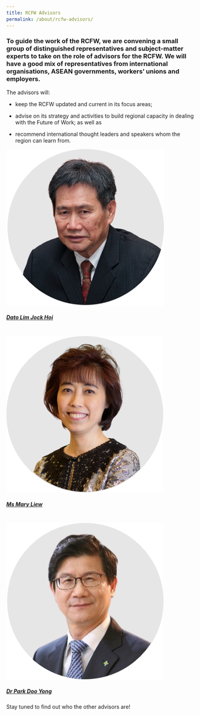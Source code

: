 ```yaml
---
title: RCFW Advisors
permalink: /about/rcfw-advisors/
---
```

### To guide the work of the RCFW, we are convening a small group of distinguished representatives and subject-matter experts to take on the role of advisors for the RCFW. We will have a good mix of representatives from international organisations, ASEAN governments, workers’ unions and employers.

The advisors will:

- keep the RCFW updated and current in its focus areas;

- advise on its strategy and activities to build regional capacity in dealing with the Future of Work; as well as

- recommend international thought leaders and speakers whom the region can learn from.

<div>
	<div class="row is-multiline">
		<div class="col one-third-desktop is-one-third-tablet padding--bottom--lg">
			<a href="https://asean.org/asean/asean-secretariat/secretary-general-of-asean/" class="project-link">
				<img src="/images/rcfw-advisors/dato-lim-jock-hoi-final.png" class="project-image">
			<div class="project-card">
				<div class="project-title margin--bottom--xs">
					<h5><b>Dato Lim Jock Hoi </b></h5>
				</div>
			</div>
			</a>
		</div>
		<br>
		<div class="col one-third-desktop is-one-third-tablet padding--bottom--lg">
			<a href="/rcfw-advisors/CV-of-President-Mary-Liew-as-of-Sept-2020.pdf" class="project-link">
				<img src="/images/rcfw-advisors/mary-liew-final.png" class="project-image">
			<div class="project-card">
				<div class="project-title margin--bottom--xs">
					<h5><b>Ms Mary Liew</b></h5>
				</div>
			</div>
			</a>
                </div>
		<br>
		<div class="col one-third-desktop is-one-third-tablet padding--bottom--lg">
			<a href="/rcfw-advisors/CV-of-Dr-Park-Doo-Yong-as-of-Sept-2020.pdf" class="project-link">
				<img src="/images/rcfw-advisors/dr-park-doo-yong-final.png" class="project-image">
			<div class="project-card">
				<div class="project-title margin--bottom--xs">
					<h5><b>Dr Park Doo Yong</b></h5>
				</div>
			</div>
			</a>
		</div>
	</div>
</div>

Stay tuned to find out who the other advisors are!
